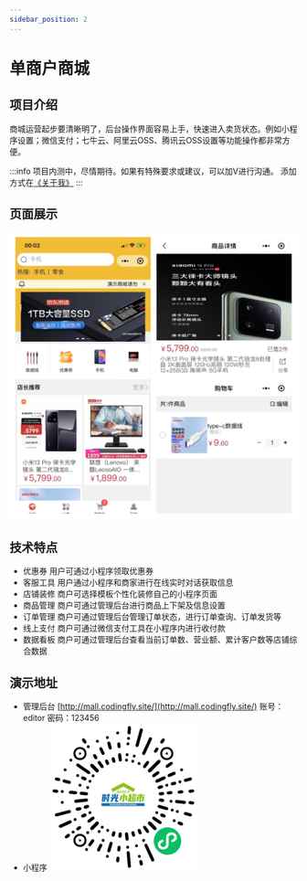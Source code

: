 ```yaml
---
sidebar_position: 2
---
```

# 单商户商城

## 项目介绍
商城运营起步要清晰明了，后台操作界面容易上手，快速进入卖货状态。例如小程序设置；微信支付；七牛云、阿里云OSS、腾讯云OSS设置等功能操作都非常方便。

:::info
项目内测中，尽情期待。如果有特殊要求或建议，可以加V进行沟通。
添加方式在[《关于我》](about)
:::

## 页面展示
![An image from the static](/img/mall.jpg)

## 技术特点
* 优惠券 用户可通过小程序领取优惠券
* 客服工具 用户通过小程序和商家进行在线实时对话获取信息
* 店铺装修 商户可选择模板个性化装修自己的小程序页面
* 商品管理 商户可通过管理后台进行商品上下架及信息设置
* 订单管理 商户可通过管理后台管理订单状态，进行订单查询、订单发货等
* 线上支付 商户可通过微信支付工具在小程序内进行收付款
* 数据看板 商户可通过管理后台查看当前订单数、营业额、累计客户数等店铺综合数据
## 演示地址
* 管理后台  [http://mall.codingfly.site/](http://mall.codingfly.site/) 
    账号：editor 密码：123456
* 小程序 
    ![An image from the static](/img/shiguangxiaochaoshi.jpg)


